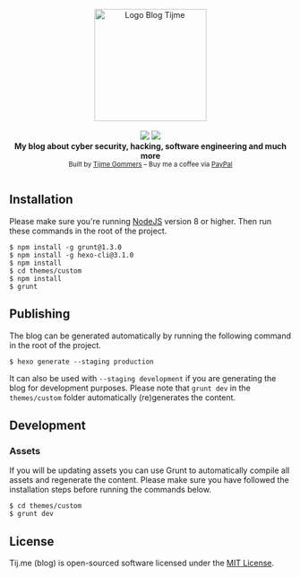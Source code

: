<p align="center">
    <a href="https://tij.me/"><img src="https://raw.githubusercontent.com/tijme/blog/master/themes/custom/source/tulip.svg" alt="Logo Blog Tijme" width="200" fill="white" /></a>
    <br/>
    <br/>
    <a href="https://github.com/tijme/blog/blob/master/LICENSE.md"><img src="https://raw.finnwea.com/shield/?firstText=License&secondText=MIT" /></a>
    <a href="https://github.com/tijme/blog/releases"><img src="https://raw.finnwea.com/vector-shields-v1/?typeKey=SemverVersion&typeValue1=tijme&typeValue2=blog&typeValue4=Stable"></a>
    <br/>
    <b>My blog about cyber security, hacking, software engineering and much more</b>
    <br/>
    <sup>Built by <a href="https://www.linkedin.com/in/tijme/">Tijme Gommers</a> – Buy me a coffee via <a href="https://www.paypal.me/tijmegommers">PayPal</a>
    <br/>
    <br/>
</p>

## Installation

Please make sure you're running [NodeJS](https://nodejs.org/en/) version 8 or higher. Then run these commands in the root of the project.

```
$ npm install -g grunt@1.3.0
$ npm install -g hexo-cli@3.1.0
$ npm install
$ cd themes/custom
$ npm install
$ grunt
```

## Publishing

The blog can be generated automatically by running the following command in the root of the project.

```
$ hexo generate --staging production
```

It can also be used with `--staging development` if you are generating the blog for development purposes. Please note that `grunt dev` in the `themes/custom` folder automatically (re)generates the content.

## Development

### Assets

If you will be updating assets you can use Grunt to automatically compile all assets and regenerate the content. Please make sure you have followed the installation steps before running the commands below.

```
$ cd themes/custom
$ grunt dev
```

## License

Tij.me (blog) is open-sourced software licensed under the [MIT License](https://github.com/tijme/blog/blob/master/LICENSE.md).
